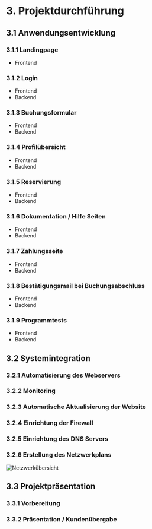 # 3. Projektdurchführung

## 3.1 Anwendungsentwicklung
### 3.1.1 Landingpage
* Frontend
### 3.1.2 Login
* Frontend
* Backend
### 3.1.3 Buchungsformular
* Frontend
* Backend
### 3.1.4 Profilübersicht
* Frontend
* Backend
### 3.1.5 Reservierung
* Frontend
* Backend
### 3.1.6 Dokumentation / Hilfe Seiten
* Frontend
* Backend
### 3.1.7 Zahlungsseite
* Frontend
* Backend
### 3.1.8 Bestätigungsmail bei Buchungsabschluss
* Frontend
* Backend
### 3.1.9 Programmtests
* Frontend
* Backend

## 3.2 Systemintegration
### 3.2.1 Automatisierung des Webservers
### 3.2.2 Monitoring
### 3.2.3 Automatische Aktualisierung der Website
### 3.2.4 Einrichtung der Firewall
### 3.2.5 Einrichtung des DNS Servers
### 3.2.6 Erstellung des Netzwerkplans
![Netzwerkübersicht](https://user-images.githubusercontent.com/72852065/212857433-0980954b-f5f4-4e52-86f0-db2f07fc1af8.png)

## 3.3 Projektpräsentation
### 3.3.1 Vorbereitung
### 3.3.2 Präsentation / Kundenübergabe
